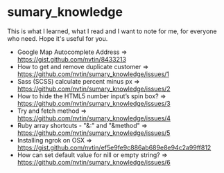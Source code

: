 # sumary_knowledge
This is what I learned, what I read and I want to note for me, for everyone who need.
Hope it's useful for you.

- Google Map Autocomplete Address => https://gist.github.com/nvtin/8433213
- How to get and remove duplicate customer => https://github.com/nvtin/sumary_knowledge/issues/1
- Sass (SCSS) calculate percent minus px => https://github.com/nvtin/sumary_knowledge/issues/2
- How to hide the HTML5 number input’s spin box? => https://github.com/nvtin/sumary_knowledge/issues/3
- Try and fetch method => https://github.com/nvtin/sumary_knowledge/issues/4
- Ruby array shortcuts - "&:" and "&method" => https://github.com/nvtin/sumary_knowledge/issues/5
- Installing ngrok on OSX => https://gist.github.com/nvtin/ef5e9fe9c886ab689e8e94c2a99ff812
- How can set default value for nill or empty string? => https://github.com/nvtin/sumary_knowledge/issues/6
